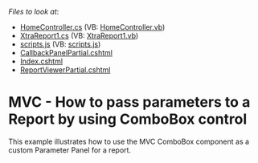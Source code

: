 <!-- default file list -->
*Files to look at*:

* [HomeController.cs](./CS/DevExpressMvcApplication1/Controllers/HomeController.cs) (VB: [HomeController.vb](./VB/DevExpressMvcApplication1/Controllers/HomeController.vb))
* [XtraReport1.cs](./CS/DevExpressMvcApplication1/Reports/XtraReport1.cs) (VB: [XtraReport1.vb](./VB/DevExpressMvcApplication1/Reports/XtraReport1.vb))
* [scripts.js](./CS/DevExpressMvcApplication1/Scripts/scripts.js) (VB: [scripts.js](./VB/DevExpressMvcApplication1/Scripts/scripts.js))
* [CallbackPanelPartial.cshtml](./CS/DevExpressMvcApplication1/Views/Home/CallbackPanelPartial.cshtml)
* [Index.cshtml](./CS/DevExpressMvcApplication1/Views/Home/Index.cshtml)
* [ReportViewerPartial.cshtml](./CS/DevExpressMvcApplication1/Views/Home/ReportViewerPartial.cshtml)
<!-- default file list end -->
# MVC - How to pass parameters to a Report by using ComboBox control


<p>This example illustrates how to use the MVC ComboBox component as a custom Parameter Panel for a report.</p>

<br/>


